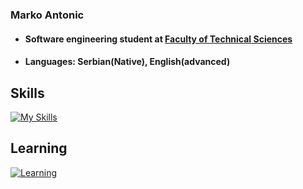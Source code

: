 
### Marko Antonic
- #### Software engineering student at [Faculty of Technical Sciences](http://www.ftn.uns.ac.rs/n42005507/software-and-information-technologies)
- #### Languages: Serbian(Native), English(advanced)

## Skills
[![My Skills](https://skillicons.dev/icons?i=c,java,cs&theme=dark)](https://skillicons.dev)

## Learning
[![Learning](https://skillicons.dev/icons?i=angular,spring,go,docker&theme=dark)](https://skillicons.dev)


